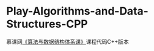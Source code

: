 # Play-Algorithms-and-Data-Structures-CPP
慕课网[《算法与数据结构体系课》](https://class.imooc.com/sale/datastructure)课程代码C++版本
